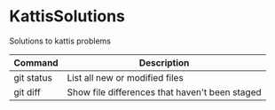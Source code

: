 # KattisSolutions
Solutions to kattis problems

| Command | Description |
| --- | --- |
| git status | List all new or modified files |
| git diff | Show file differences that haven't been staged |
